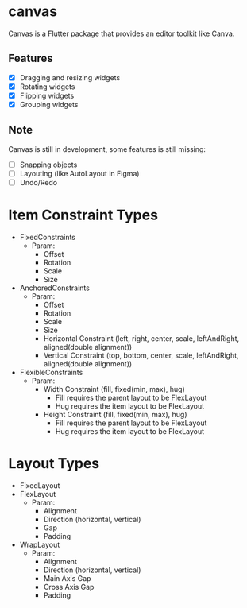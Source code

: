 # canvas
Canvas is a Flutter package that provides an editor toolkit like Canva.

## Features
- [x] Dragging and resizing widgets
- [x] Rotating widgets
- [x] Flipping widgets
- [x] Grouping widgets

## Note
Canvas is still in development, some features is still missing:
- [ ] Snapping objects
- [ ] Layouting (like AutoLayout in Figma)
- [ ] Undo/Redo

# Item Constraint Types
- FixedConstraints
  - Param:
    - Offset
    - Rotation
    - Scale
    - Size
- AnchoredConstraints
  - Param:
    - Offset
    - Rotation
    - Scale
    - Size
    - Horizontal Constraint (left, right, center, scale, leftAndRight, aligned(double alignment))
    - Vertical Constraint (top, bottom, center, scale, leftAndRight, aligned(double alignment))
- FlexibleConstraints
  - Param:
    - Width Constraint (fill, fixed(min, max), hug)
      - Fill requires the parent layout to be FlexLayout
      - Hug requires the item layout to be FlexLayout
    - Height Constraint (fill, fixed(min, max), hug)
      - Fill requires the parent layout to be FlexLayout
      - Hug requires the item layout to be FlexLayout
# Layout Types
- FixedLayout
- FlexLayout
  - Param:
    - Alignment
    - Direction (horizontal, vertical)
    - Gap
    - Padding
- WrapLayout
  - Param:
    - Alignment
    - Direction (horizontal, vertical)
    - Main Axis Gap
    - Cross Axis Gap
    - Padding